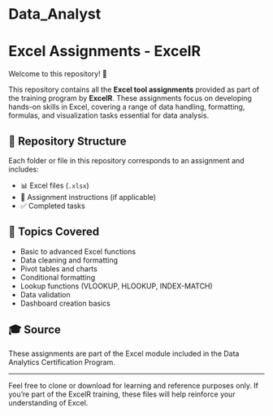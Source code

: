 # Data_Analyst
# Excel Assignments - ExcelR

Welcome to this repository! 👋

This repository contains all the **Excel tool assignments** provided as part of the training program by **ExcelR**. These assignments focus on developing hands-on skills in Excel, covering a range of data handling, formatting, formulas, and visualization tasks essential for data analysis.

## 📂 Repository Structure

Each folder or file in this repository corresponds to an assignment and includes:

- 📊 Excel files (`.xlsx`)
- 📝 Assignment instructions (if applicable)
- ✅ Completed tasks

## 📌 Topics Covered

- Basic to advanced Excel functions
- Data cleaning and formatting
- Pivot tables and charts
- Conditional formatting
- Lookup functions (VLOOKUP, HLOOKUP, INDEX-MATCH)
- Data validation
- Dashboard creation basics

## 🎓 Source

These assignments are part of the Excel module included in the Data Analytics Certification Program.

---

Feel free to clone or download for learning and reference purposes only. If you’re part of the ExcelR training, these files will help reinforce your understanding of Excel.



